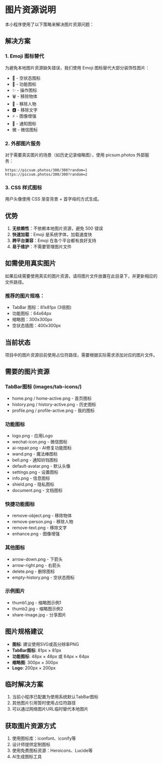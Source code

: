 # 图片资源说明

本小程序使用了以下策略来解决图片资源问题：

## 解决方案

### 1. Emoji 图标替代
为避免本地图片资源缺失错误，我们使用 Emoji 图标替代大部分装饰性图片：

- 📸 - 空状态图标
- 🎨 - 功能图标  
- ✨ - 操作图标
- 🗑️ - 移除物体
- 👤 - 移除人物
- 🅰️ - 移除文字
- ⚡ - 图像增强
- 🔔 - 通知图标
- 微 - 微信图标

### 2. 外部图片服务
对于需要真实图片的场景（如历史记录缩略图），使用 picsum.photos 外部服务：

```
https://picsum.photos/300/300?random=1
https://picsum.photos/300/300?random=2
```

### 3. CSS 样式图标
用户头像使用 CSS 渐变背景 + 首字母的方式生成。

## 优势

1. **无依赖性**：不依赖本地图片资源，避免 500 错误
2. **快速加载**：Emoji 是系统字体，加载速度快
3. **跨平台兼容**：Emoji 在各个平台都有良好支持
4. **易于维护**：不需要管理图片文件

## 如需使用真实图片

如果后续需要使用真实的图片资源，请将图片文件放置在此目录下，并更新相应的文件路径。

### 推荐的图片规格：

- TabBar 图标：81x81px (3倍图)
- 功能图标：64x64px
- 缩略图：300x300px
- 空状态插图：400x300px

## 当前状态

项目中的图片资源目前使用占位符路径，需要根据实际需求添加对应的图片文件。

## 需要的图片资源

### TabBar图标 (images/tab-icons/)
- home.png / home-active.png - 首页图标
- history.png / history-active.png - 历史图标  
- profile.png / profile-active.png - 我的图标

### 功能图标
- logo.png - 应用Logo
- wechat-icon.png - 微信图标
- ai-repair.png - AI修复功能图标
- wand.png - 魔法棒图标
- bell.png - 通知铃铛图标
- default-avatar.png - 默认头像
- settings.png - 设置图标
- info.png - 信息图标
- shield.png - 隐私图标
- document.png - 文档图标

### 快捷功能图标
- remove-object.png - 移除物体
- remove-person.png - 移除人物
- remove-text.png - 移除文字
- enhance.png - 图像增强

### 其他图标
- arrow-down.png - 下箭头
- arrow-right.png - 右箭头
- delete.png - 删除图标
- empty-history.png - 空状态图标

### 示例图片
- thumb1.jpg - 缩略图示例1
- thumb2.jpg - 缩略图示例2
- share-image.jpg - 分享图片

## 图片规格建议

- **图标**: 建议使用SVG或高分辨率PNG
- **TabBar图标**: 81px × 81px
- **功能图标**: 48px × 48px 或 64px × 64px
- **缩略图**: 300px × 300px
- **Logo**: 200px × 200px

## 临时解决方案

1. 当前小程序已配置为使用系统默认TabBar图标
2. 其他图片引用暂时使用占位符路径
3. 可以通过网络图片URL临时替代本地图片

## 获取图片资源方式

1. 使用图标库：iconfont、iconify等
2. 设计师提供定制图标
3. 使用免费图标资源：Heroicons、Lucide等
4. AI生成图标工具 